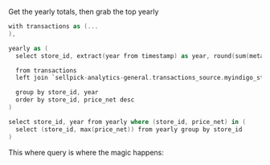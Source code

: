 Get the yearly totals, then grab the top yearly

```swift
with transactions as (...
),

yearly as (
  select store_id, extract(year from timestamp) as year, round(sum(meta.price_net) / 100000) as price_net

  from transactions
  left join `sellpick-analytics-general.transactions_source.myindigo_stores` as stores on (stores.store_label = transactions.store_label)

  group by store_id, year
  order by store_id, price_net desc
)

select store_id, year from yearly where (store_id, price_net) in (
  select (store_id, max(price_net)) from yearly group by store_id
)
```

This where query is where the magic happens:



